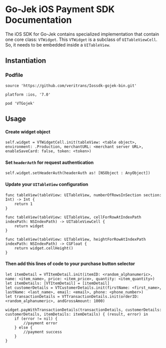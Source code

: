 # Go-Jek iOS Payment SDK Documentation

The iOS SDK for Go-Jek contains specialized implementation that contain one core class: `VTWidget`. This `VTWidget` is a subclass of `UITableViewCell`. So, it needs to be embedded inside a `UITableView`.


## Instantiation

### Podfile
```
source 'https://github.com/veritrans/Iossdk-gojek-bin.git'

platform :ios, '7.0'

pod 'VTGojek'
```

## Usage

#### Create widget object

```
self.widget = VTWidgetCell.init(tableView: <table object>, environment: .Production, merchantURL: <merchant server URL>, enableSaveCard: false, token: <token>)
```

#### Set `headerAuth` for request authentication

```
self.widget.setHeaderAuth(headerAuth as! [NSObject : AnyObject])
```

#### Update your `UITableView` configuration

```
func tableView(tableView: UITableView, numberOfRowsInSection section: Int) -> Int {
    return 1
}
    
func tableView(tableView: UITableView, cellForRowAtIndexPath indexPath: NSIndexPath) -> UITableViewCell {
    return widget
}
    
func tableView(tableView: UITableView, heightForRowAtIndexPath indexPath: NSIndexPath) -> CGFloat {
    return widget.cellHeight()
}
``` 

#### Then add this lines of code to your purchase button selector

```
let itemDetail = VTItemDetail.init(itemID: <random_alphanumeric>, name: <item_name>, price: <item_price>, quantity: <item_quantity>)
let itemDetails: [VTItemDetail] = [itemDetail]
let customerDetails = VTCustomerDetails.init(firstName: <first_name>, lastName: <last_name>, email: <email>, phone: <phone_number>)    
let transactionDetails = VTTransactionDetails.init(orderID: <random_alphanumeric>, andGrossAmount: 1000)
        
widget.payWithTransactionDetails(transactionDetails, customerDetails: customerDetails, itemDetails: itemDetails) { (result, error) in
    if (error != nil) {
        //payment error
    } else {
        //payment success
    }
}

```